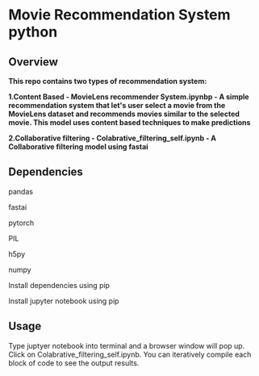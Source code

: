 # Movie Recommendation System python



## Overview


**This repo contains two types of recommendation system:**

**1.Content Based - MovieLens recommender System.ipynbp - A simple recommendation system that let's user select a movie from the MovieLens dataset and recommends movies similar to the selected movie. This model uses content based techniques to make predictions**

**2.Collaborative filtering - Colabrative_filtering_self.ipynb - A Collaborative filtering model using fastai**

## Dependencies

pandas

fastai

pytorch

PIL

h5py

numpy

Install dependencies using pip 

Install jupyter notebook using pip

## Usage

Type juptyer notebook into terminal and a browser window will pop up. Click on Colabrative_filtering_self.ipynb. You can iteratively compile each block of code to see the output results.

